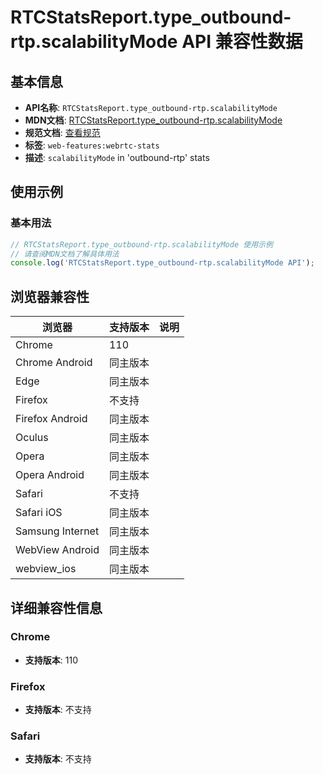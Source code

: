 # RTCStatsReport.type_outbound-rtp.scalabilityMode API 兼容性数据

## 基本信息

- **API名称**: `RTCStatsReport.type_outbound-rtp.scalabilityMode`
- **MDN文档**: [RTCStatsReport.type_outbound-rtp.scalabilityMode](https://developer.mozilla.org/docs/Web/API/RTCOutboundRtpStreamStats/scalabilityMode)
- **规范文档**: [查看规范](https://w3c.github.io/webrtc-stats/#dom-rtcoutboundrtpstreamstats-scalabilitymode)
- **标签**: `web-features:webrtc-stats`
- **描述**: `scalabilityMode` in 'outbound-rtp' stats

## 使用示例

### 基本用法

```javascript
// RTCStatsReport.type_outbound-rtp.scalabilityMode 使用示例
// 请查阅MDN文档了解具体用法
console.log('RTCStatsReport.type_outbound-rtp.scalabilityMode API');
```

## 浏览器兼容性

| 浏览器 | 支持版本 | 说明 |
|--------|----------|------|
| Chrome | 110 |  |
| Chrome Android | 同主版本 |  |
| Edge | 同主版本 |  |
| Firefox | 不支持 |  |
| Firefox Android | 同主版本 |  |
| Oculus | 同主版本 |  |
| Opera | 同主版本 |  |
| Opera Android | 同主版本 |  |
| Safari | 不支持 |  |
| Safari iOS | 同主版本 |  |
| Samsung Internet | 同主版本 |  |
| WebView Android | 同主版本 |  |
| webview_ios | 同主版本 |  |

## 详细兼容性信息

### Chrome

- **支持版本**: 110

### Firefox

- **支持版本**: 不支持

### Safari

- **支持版本**: 不支持

